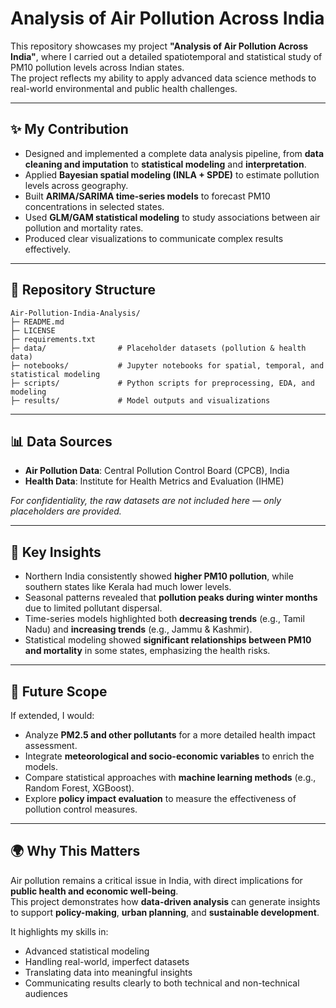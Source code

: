 # Analysis of Air Pollution Across India

This repository showcases my project **"Analysis of Air Pollution Across India"**, where I carried out a detailed spatiotemporal and statistical study of PM10 pollution levels across Indian states.  
The project reflects my ability to apply advanced data science methods to real-world environmental and public health challenges.

---

## ✨ My Contribution
- Designed and implemented a complete data analysis pipeline, from **data cleaning and imputation** to **statistical modeling** and **interpretation**.
- Applied **Bayesian spatial modeling (INLA + SPDE)** to estimate pollution levels across geography.
- Built **ARIMA/SARIMA time-series models** to forecast PM10 concentrations in selected states.
- Used **GLM/GAM statistical modeling** to study associations between air pollution and mortality rates.
- Produced clear visualizations to communicate complex results effectively.

---

## 📂 Repository Structure
```
Air-Pollution-India-Analysis/
├─ README.md
├─ LICENSE
├─ requirements.txt
├─ data/                # Placeholder datasets (pollution & health data)
├─ notebooks/           # Jupyter notebooks for spatial, temporal, and statistical modeling
├─ scripts/             # Python scripts for preprocessing, EDA, and modeling
├─ results/             # Model outputs and visualizations
```

---

## 📊 Data Sources
- **Air Pollution Data**: Central Pollution Control Board (CPCB), India  
- **Health Data**: Institute for Health Metrics and Evaluation (IHME)  

*For confidentiality, the raw datasets are not included here — only placeholders are provided.*

---

## 🔎 Key Insights
- Northern India consistently showed **higher PM10 pollution**, while southern states like Kerala had much lower levels.
- Seasonal patterns revealed that **pollution peaks during winter months** due to limited pollutant dispersal.
- Time-series models highlighted both **decreasing trends** (e.g., Tamil Nadu) and **increasing trends** (e.g., Jammu & Kashmir).
- Statistical modeling showed **significant relationships between PM10 and mortality** in some states, emphasizing the health risks.

---

## 🔮 Future Scope
If extended, I would:
- Analyze **PM2.5 and other pollutants** for a more detailed health impact assessment.
- Integrate **meteorological and socio-economic variables** to enrich the models.
- Compare statistical approaches with **machine learning methods** (e.g., Random Forest, XGBoost).
- Explore **policy impact evaluation** to measure the effectiveness of pollution control measures.

---

## 🌍 Why This Matters
Air pollution remains a critical issue in India, with direct implications for **public health and economic well-being**.  
This project demonstrates how **data-driven analysis** can generate insights to support **policy-making**, **urban planning**, and **sustainable development**.  

It highlights my skills in:
- Advanced statistical modeling  
- Handling real-world, imperfect datasets  
- Translating data into meaningful insights  
- Communicating results clearly to both technical and non-technical audiences
